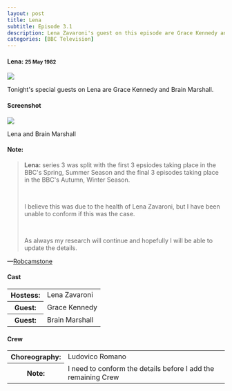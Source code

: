 ```yaml
---
layout: post
title: Lena
subtitle: Episode 3.1
description: Lena Zavaroni's guest on this episode are Grace Kennedy and Brain Marshall. Click on link for details.
categories: [BBC Television]
---
```


<main class="Main-Default">
<article>
<div class="row">
<div class="col s12 m8 offset-m2 l6 offset-l3">
<a id="Lena"></a>
<div class="card">
<div class="card-content flow-text">
<h4><i class="fa fa-info"></i> Lena: <small>25 May 1982</small></h4>
<div class="card-image">
<img src="https://farm5.staticflickr.com/4419/37403254712_5d7a82ff51_o_d.png">
</div>
<p class="flow-text">Tonight's special guests on Lena are Grace Kennedy and Brain Marshall.</p>
</div></div></div></div>

<div class="row">
<div class="col s12 m8 offset-m2 l6 offset-l3">
<a id="Screenshot"></a>
<div class="card">
<div class="card-content flow-text">
<h4><i class="fa fa-photo"></i> Screenshot</h4>
<div class="card-image">
<img src="https://farm5.staticflickr.com/4402/37387049046_0c303a1066_o_d.png">
</div>
<p class="flow-text">Lena and Brain Marshall</p>
</div></div></div></div>

<div class="row">
<div class="col s12 m8 offset-m2 l6 offset-l3">
<a id="Note"></a>
<div class="card">
<div class="card-content flow-text">
<h4><i class="fa fa-sticky-note-o" aria-hidden="true"></i> Note:</h4>
<blockquote  class="flow-text">
<p><strong>Lena:</strong> series 3 was split with the first 3 epsiodes taking place in the BBC's Spring, Summer Season and the final 3 episodes taking place in the BBC's Autumn, Winter Season.</p>
<br/>
<p>I believe this was due to the health of Lena Zavaroni, but I have been unable to conform if this was the case.</p>
<br/>
<p>As always my research will continue and hopefully I will be able to update the details.</p>
</blockquote>
<p class="flow-text">&#8212;<a href=" https://m.me/fanzoflenazavaroni">Robcamstone <sup><i class="fa fa-commenting-o"></i></sup></a></p>
</div></div></div></div>

<div class="row">
<div class="col s12 m8 offset-m2 l6 offset-l3">
<a id="Cast"></a>
<div class="card">
<div class="card-content flow-text">
<h4><i class="fa fa-info" aria-hidden="true"></i> Cast</h4>
<table class="flow-text striped" style="table-layout:fixed">
<tbody>
<tr><th>Hostess:</th> <td>Lena Zavaroni</td></tr>
<tr><th>Guest:</th> <td>Grace Kennedy</td></tr>
<tr><th>Guest:</th> <td>Brain Marshall</td></tr>
</tbody>
</table>
</div></div></div></div>

<div class="row">
<div class="col s12 m8 offset-m2 l6 offset-l3">
<a id="Crew"></a>
<div class="card">
<div class="card-content flow-text">
<h4><i class="fa fa-info" aria-hidden="true"></i> Crew</h4>
<table class="flow-text striped">
<tbody>
<tr><th>Choreography:</th> <td>Ludovico Romano</td></tr>
<tr><th>Note:</th> <td>I need to conform the details before I add the remaining Crew</td></tr>
</tbody>
</table>
</div></div></div></div>
</article>
</main>
<style>
:target {
display: block;
position: relative;
top: -65px;
visibility: hidden;
}
</style>
<!-- Scripts -->
<script src="https://code.jquery.com/jquery-2.1.1.min.js"></script>
<script src="/materialize/js/materialize.min.js"></script>
<script src="/materialize/js/init.js"></script>
</body>
</html>
